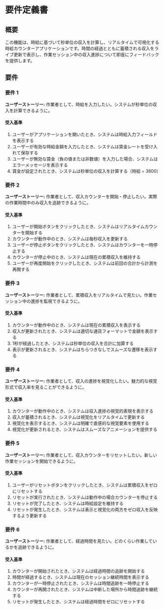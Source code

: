 # 要件定義書

## 概要

この機能は、時給に基づいて秒単位の収入を計算し、リアルタイムで可視化する時給カウンターアプリケーションです。時間の経過とともに蓄積される収入をライブ更新で表示し、作業セッション中の収入進捗について即座にフィードバックを提供します。

## 要件

### 要件 1

**ユーザーストーリー:** 作業者として、時給を入力したい。システムが秒単位の収入を計算できるように。

#### 受入基準

1. ユーザーがアプリケーションを開いたとき、システムは時給入力フィールドを表示する
2. ユーザーが有効な時給金額を入力したとき、システムは賃金レートを受け入れて保存する
3. ユーザーが無効な賃金（負の値または非数値）を入力した場合、システムはエラーメッセージを表示する
4. 賃金が設定されたとき、システムは秒単位の収入を計算する（時給 ÷ 3600）

### 要件 2

**ユーザーストーリー:** 作業者として、収入カウンターを開始・停止したい。実際の作業時間中のみ収入を追跡できるように。

#### 受入基準

1. ユーザーが開始ボタンをクリックしたとき、システムはリアルタイムカウンターを開始する
2. カウンターが動作中のとき、システムは毎秒収入を更新する
3. ユーザーが停止ボタンをクリックしたとき、システムはカウンターを一時停止する
4. カウンターが停止中のとき、システムは現在の累積収入を維持する
5. ユーザーが再度開始をクリックしたとき、システムは前回の合計から計測を再開する

### 要件 3

**ユーザーストーリー:** 作業者として、累積収入をリアルタイムで見たい。作業セッション中の進捗を監視できるように。

#### 受入基準

1. カウンターが動作中のとき、システムは現在の累積収入を表示する
2. 収入が更新されたとき、システムは適切な通貨フォーマットで金額を表示する
3. 1秒が経過したとき、システムは秒単位の収入を合計に加算する
4. 表示が更新されるとき、システムはちらつきなしでスムーズな遷移を表示する

### 要件 4

**ユーザーストーリー:** 作業者として、収入の進捗を視覚化したい。魅力的な視覚形式で収入率を見ることができるように。

#### 受入基準

1. カウンターが動作中のとき、システムは収入進捗の視覚的表現を表示する
2. 収入が蓄積されるとき、システムは視覚化をリアルタイムで更新する
3. 視覚化を表示するとき、システムは明確で直感的な視覚要素を使用する
4. 視覚化が更新されるとき、システムはスムーズなアニメーションを提供する

### 要件 5

**ユーザーストーリー:** 作業者として、収入カウンターをリセットしたい。新しい作業セッションを開始できるように。

#### 受入基準

1. ユーザーがリセットボタンをクリックしたとき、システムは累積収入をゼロにリセットする
2. リセットが実行されたとき、システムは動作中の場合カウンターを停止する
3. リセットが完了したとき、システムは時給設定を維持する
4. リセットが発生したとき、システムは表示と視覚化の両方をゼロ収入を反映するよう更新する

### 要件 6

**ユーザーストーリー:** 作業者として、経過時間を見たい。どのくらい作業しているかを追跡できるように。

#### 受入基準

1. カウンターが開始されたとき、システムは経過時間の追跡を開始する
2. 時間が経過するとき、システムは現在のセッション継続時間を表示する
3. カウンターが一時停止されたとき、システムは時間追跡を一時停止する
4. カウンターが再開されたとき、システムは中断した場所から時間追跡を継続する
5. リセットが発生したとき、システムは経過時間をゼロにリセットする